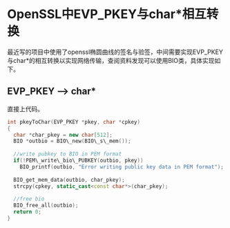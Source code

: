 # OpenSSL中EVP_PKEY与char\*相互转换

最近写的项目中使用了openssl椭圆曲线的签名与验签，中间需要实现EVP_PKEY与char\*的相互转换以实现网络传输，查阅资料发现可以使用BIO类，具体实现如下。

## EVP_PKEY --> char*
直接上代码。


```c++
int pkeyToChar(EVP_PKEY *pkey, char *cpkey)
{
  char *char_pkey = new char[512];
  BIO *outbio = BIO\_new(BIO\_s\_mem());
  
  //write pubkey to BIO in PEM format
  if(!PEM\_write\_bio\_PUBKEY(outbio, pkey))
    BIO_printf(outbio, "Error writing public key data in PEM format");
  
  BIO_get_mem_data(outbio, char_pkey);
  strcpy(cpkey, static_cast<const char*>(char_pkey);
  
  //free bio
  BIO_free_all(outbio);
  return 0;
}


```

